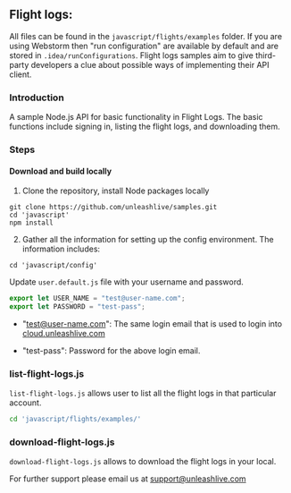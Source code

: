 ## Flight logs:
All files can be found in the `javascript/flights/examples` folder.
If you are using Webstorm then "run configuration" are available by default and are stored in `.idea/runConfigurations`.
Flight logs samples aim to give third-party developers a clue about possible ways of implementing their API client.

### Introduction
A sample Node.js API for basic functionality in Flight Logs. The basic functions include signing in, listing the flight logs, and downloading them.

### Steps

#### Download and build locally
1) Clone the repository, install Node packages locally
```
git clone https://github.com/unleashlive/samples.git
cd 'javascript'
npm install
```
2) Gather all the information for setting up the config environment. The information includes:
```
cd 'javascript/config'
```
Update `user.default.js` file with your username and password. 
```javascript
export let USER_NAME = "test@user-name.com";
export let PASSWORD = "test-pass";
```
- "test@user-name.com": The same login email that is used to login into [cloud.unleashlive.com](https://cloud.unleashlive.com/auth/sign-in)

- "test-pass": Password for the above login email.

### list-flight-logs.js
`list-flight-logs.js` allows user to list all the flight logs in that particular account.
```bash
cd 'javascript/flights/examples/'
```
### download-flight-logs.js
`download-flight-logs.js` allows to download the flight logs in your local.

For further support please email us at [support@unleashlive.com](mailto:support@unleashlive.com)